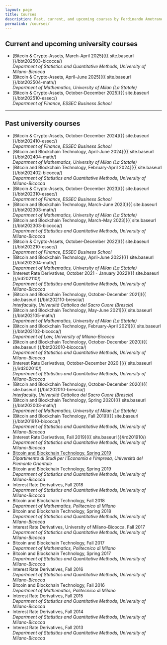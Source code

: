 ```yaml
---
layout: page
title: Courses
description: Past, current, and upcoming courses by Ferdinando Ametrano
permalink: /courses/
---
```


## Current and upcoming university courses

* [Bitcoin & Crypto-Assets, March-April 2025]({{ site.baseurl }}/bbt202503-bicocca/)  
  _Department of Statistics and Quantitative Methods, University of Milano-Bicocca_
* [Bitcoin & Crypto-Assets, April-June 2025]({{ site.baseurl }}/bbt202504-math/)  
  _Department of Mathematics, University of Milan (La Statale)_
* [Bitcoin & Crypto-Assets, October-December 2025]({{ site.baseurl }}/bbt202510-essec/)  
  _Department of Finance, ESSEC Business School_

---

## Past university courses

* [Bitcoin & Crypto-Assets, October-December 2024]({{ site.baseurl }}/bbt202410-essec/)  
  _Department of Finance, ESSEC Business School_
* [Bitcoin and Blockchain Technology, April-June 2024]({{ site.baseurl }}/bbt202404-math/)  
  _Department of Mathematics, University of Milan (La Statale)_
* [Bitcoin and Blockchain Technology, February-April 2024]({{ site.baseurl }}/bbt202402-bicocca/)  
  _Department of Statistics and Quantitative Methods, University of Milano-Bicocca_
* [Bitcoin & Crypto-Assets, October-December 2023]({{ site.baseurl }}/bbt202310-essec/)  
  _Department of Finance, ESSEC Business School_
* [Bitcoin and Blockchain Technology, March-June 2023]({{ site.baseurl }}/bbt202303-math/)  
  _Department of Mathematics, University of Milan (La Statale)_
* [Bitcoin and Blockchain Technology, March-May 2023]({{ site.baseurl }}/bbt202303-bicocca/)  
  _Department of Statistics and Quantitative Methods, University of Milano-Bicocca_
* [Bitcoin & Crypto-Assets, October-December 2022]({{ site.baseurl }}/bbt202210-essec/)  
  _Department of Finance, ESSEC Business School_
* [Bitcoin and Blockchain Technology, April-June 2022]({{ site.baseurl }}/bbt202204-math/)  
  _Department of Mathematics, University of Milan (La Statale)_
* [Interest Rate Derivatives, October 2021 - January 2022]({{ site.baseurl }}/ird202110/)  
  _Department of Statistics and Quantitative Methods, University of Milano-Bicocca_
* [Bitcoin and Blockchain Technology, October-December 2021]({{ site.baseurl }}/bbt202110-brescia/)  
  _Interfaculty, Università Cattolica del Sacro Cuore (Brescia)_
* [Bitcoin and Blockchain Technology, May-June 2021]({{ site.baseurl }}/bbt202105-math/)  
  _Department of Mathematics, University of Milan (La Statale)_
* [Bitcoin and Blockchain Technology, February-April 2021]({{ site.baseurl }}/bbt202102-bicocca/)  
  _Department of Law, University of Milano-Bicocca_
* [Bitcoin and Blockchain Technology, October-December 2020]({{ site.baseurl }}/bbt202010-bicocca/)  
  _Department of Statistics and Quantitative Methods, University of Milano-Bicocca_
* [Interest Rate Derivatives, October-December 2020 ]({{ site.baseurl }}/ird202010/)  
  _Department of Statistics and Quantitative Methods, University of Milano-Bicocca_
* [Bitcoin and Blockchain Technology, October-December 2020]({{ site.baseurl }}/bbt202010-brescia/)  
  _Interfaculty, Università Cattolica del Sacro Cuore (Brescia)_
* [Bitcoin and Blockchain Technology, Spring 2020]({{ site.baseurl }}/bbt202003-math/)  
  _Department of Mathematics, University of Milan (La Statale)_
* [Bitcoin and Blockchain Technology, Fall 2019]({{ site.baseurl }}/bbt201910-bicocca/)  
  _Department of Statistics and Quantitative Methods, University of Milano-Bicocca_
* [Interest Rate Derivatives, Fall 2019]({{ site.baseurl }}/ird201910/)  
  _Department of Statistics and Quantitative Methods, University of Milano-Bicocca_
* [Bitcoin and Blockchain Technology, Spring 2019](https://sites.google.com/uniupo.it/manfinelectives/electives-in-finanza/smart-contracts-bitcoin-block-chain)  
  _Dipartimento di Studi per l'Economia e l'Impresa, Università del Piemonte Orientale_
* Bitcoin and Blockchain Technology, Spring 2019  
  _Department of Statistics and Quantitative Methods, University of Milano-Bicocca_
* Interest Rate Derivatives, Fall 2018  
  _Department of Statistics and Quantitative Methods, University of Milano-Bicocca_
* Bitcoin and Blockchain Technology, Fall 2018  
  _Department of Mathematics, Politecnico di Milano_
* Bitcoin and Blockchain Technology, Spring 2018  
  _Department of Statistics and Quantitative Methods, University of Milano-Bicocca_
* Interest Rate Derivatives, University of Milano-Bicocca, Fall 2017  
  _Department of Statistics and Quantitative Methods, University of Milano-Bicocca_
* Bitcoin and Blockchain Technology, Fall 2017  
  _Department of Mathematics, Politecnico di Milano_
* Bitcoin and Blockchain Technology, Spring 2017  
  _Department of Statistics and Quantitative Methods, University of Milano-Bicocca_
* Interest Rate Derivatives, Fall 2016  
  _Department of Statistics and Quantitative Methods, University of Milano-Bicocca_
* Bitcoin and Blockchain Technology, Fall 2016  
  _Department of Mathematics, Politecnico di Milano_
* Interest Rate Derivatives, Fall 2015  
  _Department of Statistics and Quantitative Methods, University of Milano-Bicocca_
* Interest Rate Derivatives, Fall 2014  
  _Department of Statistics and Quantitative Methods, University of Milano-Bicocca_
* Interest Rate Derivatives, Fall 2013  
  _Department of Statistics and Quantitative Methods, University of Milano-Bicocca_
